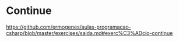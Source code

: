 # Continue
https://github.com/ermogenes/aulas-programacao-csharp/blob/master/exercises/saida.md#exerc%C3%ADcio-continue
